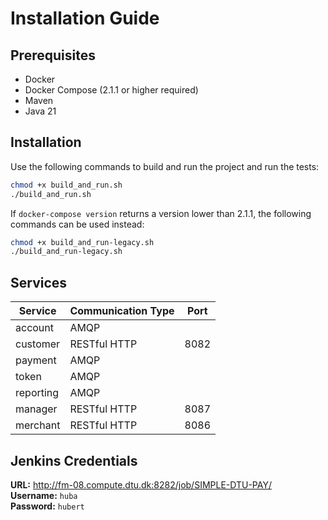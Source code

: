 # Installation Guide
## Prerequisites
* Docker
* Docker Compose (2.1.1 or higher required)
* Maven
* Java 21

## Installation
Use the following commands to build and run the project and run the tests:
```bash
chmod +x build_and_run.sh
./build_and_run.sh
```

If `docker-compose version` returns a version lower than 2.1.1, the following commands can be used instead:

```bash
chmod +x build_and_run-legacy.sh
./build_and_run-legacy.sh
```

## Services
| Service   | Communication Type | Port |
|-----------|--------------------|------|
| account   | AMQP               |      |
| customer  | RESTful HTTP       | 8082 |
| payment   | AMQP               |      |
| token     | AMQP               |      |
| reporting | AMQP               |      |
| manager   | RESTful HTTP       | 8087 |
| merchant  | RESTful HTTP       | 8086 |

## Jenkins Credentials

**URL:** http://fm-08.compute.dtu.dk:8282/job/SIMPLE-DTU-PAY/  
**Username:** `huba`  
**Password:** `hubert`

